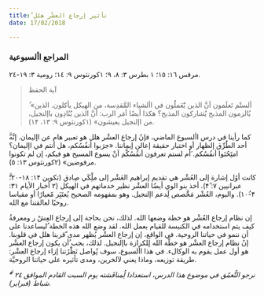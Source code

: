 ```yaml
---
title: ُتأثير إرجاع العشْر هلل
date: 17/02/2018

---
```


### المراجع األسبوعية
مرقس ١٦: ١٥؛ ١ بطرس ٣: ٨، ٩؛ ١كورنثوس ٩: ١٤؛ رومية ٣: ١٩-٢٤.

> <p>آية الحفظ</p>
> ُ «ألستْم تَعلَمون أنَّ الذين يَْعَملُُون في األشياء المَّقدِسة، من الهيكل يأكلون. الذين يُالزمون المذبح يَُشاركون المذبح؟ هكذا أيضًا أمَر الرب: أنَّ الذين يَُنُادِون باإلنجيل، من اإلنجيل يعيشون» (١كورنثوس ٩: ١٣، ١۴).

َّكما رأينا في درس األسبوع الماضي، فإنُ إرجاع العشْر هلل هو تعبير هام عن اإليمان. إنَّه أحد الطُُرِّق إلظهار أو اختبار حقيقة إعالن إيماننا. «جرَبوا أنفُسُكم، هل أنتم في اإليمان؟ امتَِحُنَوا أنفُسُكم. َأم لستم تعرفون أنفُسُكَّم أنْ يسوع المسيح هو فيكم، إن لم تكونوا مرفوضين» (۲كورنثوس ١٣: ٥).

َّكانت أوُل إشارة إلى العُشْر هي تقديم إبراهيم العَشْر إلى ملِْكَي صِادق (تكوين ١۴: ١۸-۲۰؛ عبرانيين ٧: ۴ً). أخذ بنو الوي أيضُا العشْر نظير خدماتهم في الهيكل (۲ أخبار الأيام ٣١: ۴-١۰ُ). واليوم، العُشْر مَخَّصص لَِدعم اإلنجيل. وهو بمفهومه الصحيح يُعتَبَِر مًعيارًا أو مقياسا روحيًا لعالقتنا مع الله.

ُإن نظام إرجاع العُشْر هو خطة وضعها الله. لذلك، نحن بحاجة إلى إرجاع العِشْ ر ومعرفة كيف يتم استخدامه في الكنيسة للقيام بعمل الله. لقد وضع الله هذه الخطة ُليساعدنا على أن ننمو في حياتنا الروحية. في الواقع، إن إرجاع العشْر يُظهر مدى ّقربنا هلل في قلوبنا. إنُ نظام إرجاع العشْر هو خطَّة الله لِِلكرازة باإلنجيل. لذلك، يجب ُأن يكون إرجاع العشْر هو أول عمل يقوم به الوكالء. في هذا األسبوع، سوف نُِواصل نَظَْرُتنا إزاء إرجاع العشْر: طريقة توزيعه، وماذا يعني لآلخرين، ومدى تأثيره على حياتنا الروحيَّة.

_َّ* نرجو التُّعمًق في موضوع هذا الدرس، استعدادا لُِمناقَشته يوم السبت القادم الموافق ٢٤ شباط (فبراير)._